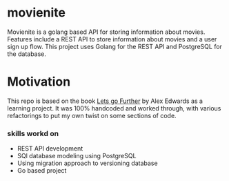 # movienite
Movienite is a golang based API for storing information about movies. Features include a REST API to store information about movies and a user sign up flow. This project uses Golang for the REST API and PostgreSQL for the database.

# Motivation
This repo is based on the book [Lets go Further](https://lets-go-further.alexedwards.net/) by Alex Edwards as a learning project. It was 100% handcoded and worked through, with various refactorings to put my own twist on some sections of code. 

### skills workd on
- REST API development
- SQl database modeling using PostgreSQL
- Using migration approach to versioning database
- Go based project
